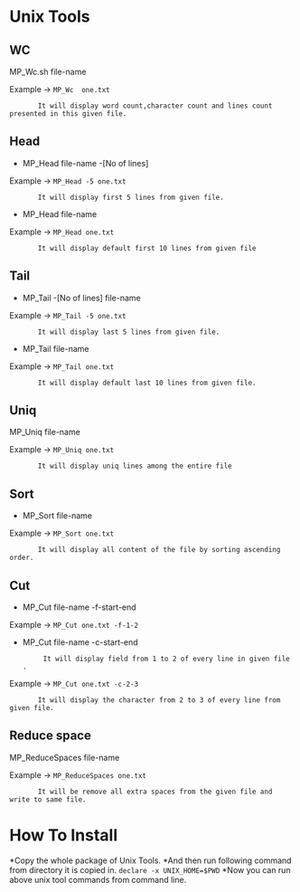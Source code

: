 Unix Tools
==========

## WC

MP_Wc.sh  file-name           

Example ->    `MP_Wc  one.txt`
           
           It will display word count,character count and lines count presented in this given file.


## Head

* MP_Head  file-name  -[No of lines] 

Example ->  `MP_Head -5 one.txt`

           It will display first 5 lines from given file.
           

* MP_Head file-name 
           
Example -> `MP_Head one.txt`
           
           It will display default first 10 lines from given file


## Tail

* MP_Tail -[No of lines]  file-name
           
Example ->  `MP_Tail -5 one.txt`

           It will display last 5 lines from given file.


* MP_Tail file-name 
           
Example -> `MP_Tail one.txt`
           
           It will display default last 10 lines from given file.


## Uniq

MP_Uniq file-name
           
Example -> `MP_Uniq one.txt`

           It will display uniq lines among the entire file


## Sort

* MP_Sort file-name
           
Example -> `MP_Sort one.txt`

           It will display all content of the file by sorting ascending order.


## Cut

* MP_Cut file-name -f-start-end
           
Example -> `MP_Cut one.txt -f-1-2 `

* MP_Cut file-name -c-start-end

           It will display field from 1 to 2 of every line in given file .
           
Example -> `MP_Cut one.txt -c-2-3`

           It will display the character from 2 to 3 of every line from given file.


## Reduce space

MP_ReduceSpaces file-name

Example -> `MP_ReduceSpaces one.txt`

           It will be remove all extra spaces from the given file and write to same file.


How To Install
==============

*Copy the whole package of Unix Tools.
*And then run following command from directory it is copied in.
    `declare -x UNIX_HOME=$PWD`
*Now you can run above unix tool commands from command line.
